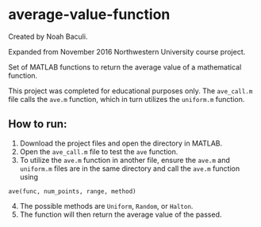 # average-value-function
Created by Noah Baculi.

Expanded from November 2016 Northwestern University course project.

Set of MATLAB functions to return the average value of a mathematical function.

This project was completed for educational purposes only.
The `ave_call.m` file calls the `ave.m` function, which in turn utilizes the `uniform.m` function.

## How to run:
1. Download the project files and open the directory in MATLAB.
2. Open the `ave_call.m` file to test the `ave` function.
3. To utilize the `ave.m` function in another file, ensure the `ave.m` and `uniform.m` files are in the same directory and call the `ave.m` function using
```
ave(func, num_points, range, method)
```
4. The possible methods are `Uniform`, `Random`, or `Halton`.
5. The function will then return the average value of the passed.
